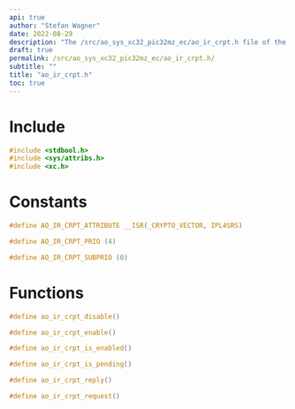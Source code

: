 ```yaml
---
api: true
author: "Stefan Wagner"
date: 2022-08-29
description: "The /src/ao_sys_xc32_pic32mz_ec/ao_ir_crpt.h file of the ao real-time operating system."
draft: true
permalink: /src/ao_sys_xc32_pic32mz_ec/ao_ir_crpt.h/
subtitle: ""
title: "ao_ir_crpt.h"
toc: true
---
```


# Include

```c
#include <stdbool.h>
#include <sys/attribs.h>
#include <xc.h>
```

# Constants

```c
#define AO_IR_CRPT_ATTRIBUTE __ISR(_CRYPTO_VECTOR, IPL4SRS)
```

```c
#define AO_IR_CRPT_PRIO (4)
```

```c
#define AO_IR_CRPT_SUBPRIO (0)
```

# Functions

```c
#define ao_ir_crpt_disable()
```

```c
#define ao_ir_crpt_enable()
```

```c
#define ao_ir_crpt_is_enabled()
```

```c
#define ao_ir_crpt_is_pending()
```

```c
#define ao_ir_crpt_reply()
```

```c
#define ao_ir_crpt_request()
```

